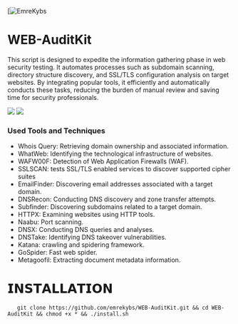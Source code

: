 [![EmreKybs](https://img.shields.io/badge/MadeBy-EmreKybs-blue)
# WEB-AuditKit
This script is designed to expedite the information gathering phase in web security testing.
It automates processes such as subdomain scanning, directory structure discovery, and SSL/TLS configuration analysis on target websites.
By integrating popular tools, it efficiently and automatically conducts these tasks, reducing the burden of manual review and saving time for security professionals.

<img src="https://github.com/emrekybs/WEB-AuditKit/blob/main/1.png">

<img src="https://github.com/emrekybs/WEB-AuditKit/blob/main/2.png">

### Used Tools and Techniques
* Whois Query: Retrieving domain ownership and associated information.
* WhatWeb: Identifying the technological infrastructure of websites.
* WAFW00F: Detection of Web Application Firewalls (WAF).
* SSLSCAN: tests SSL/TLS enabled services to discover supported cipher suites
* EmailFinder: Discovering email addresses associated with a target domain.
* DNSRecon: Conducting DNS discovery and zone transfer attempts.
* Subfinder: Discovering subdomains related to a target domain.
* HTTPX: Examining websites using HTTP tools.
* Naabu: Port scanning.
* DNSX: Conducting DNS queries and analyses.
* DNSTake: Identifying DNS takeover vulnerabilities.
* Katana: crawling and spidering framework.
* GoSpider: Fast web spider.
* Metagoofil: Extracting document metadata information.

# 𝗜𝗡𝗦𝗧𝗔𝗟𝗟𝗔𝗧𝗜𝗢𝗡
       git clone https://github.com/emrekybs/WEB-AuditKit.git && cd WEB-AuditKit && chmod +x * && ./install.sh

